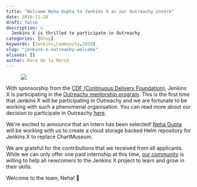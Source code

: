 ```yaml
---
title: "Welcome Neha Gupta to Jenkins X as our Outreachy intern"
date: 2019-11-28
draft: false
description: >
  Jenkins X is thrilled to participate in Outreachy 
categories: [blog]
keywords: [Jenkins,Community,2019]
slug: "jenkins-x-outreachy-welcome"
aliases: []
author: Kara de la Marck
---
```


<figure>
<img src="/images/community/events/outreachy_group_photo.png"/>
</figure>

With sponsorship from the [CDF (Continuous Delivery Foundation)](https://cd.foundation/), Jenkins X is participating in the [Outreachy mentorship program](https://www.outreachy.org/). This is the first time that Jenkins X will be participating in Outreachy and we are fortunate to be working with such a phenomenal organisation. You can read more about our decision to participate in Outreachy [here](/blog/2019/10/01/outreachy2019/).

We're excited to announce that an intern has been selected! [Neha Gupta](https://www.linkedin.com/in/neha-gup/) will be working with us to create a cloud storage backed Helm repository for Jenkins X to replace ChartMuseum.

We are grateful for the contributions that we received from all applicants. While we can only offer one paid internship at this time, [our community](/community/) is willing to help all newcomers to the Jenkins X project to learn and grow in their skills.

Welcome to the team, Neha! 🎉
